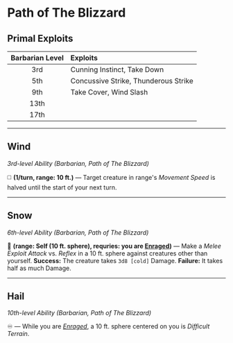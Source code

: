 # Path of The Blizzard

## Primal Exploits

| Barbarian Level | Exploits                             |
|:---------------:|:-------------------------------------|
|       3rd       | Cunning Instinct, Take Down          |
|       5th       | Concussive Strike, Thunderous Strike |
|       9th       | Take Cover, Wind Slash               |
|      13th       |                                      |
|      17th       |                                      |

---

## Wind
*3rd-level Ability (Barbarian, Path of The Blizzard)*

◻️ **(1/turn, range: 10 ft.)** — Target creature in range's *Movement Speed* is halved until the start of your next turn.

---

## Snow
*6th-level Ability (Barbarian, Path of The Blizzard)*

🔷 **(range: Self (10 ft. sphere), requries: you are [Enraged])** — Make a *Melee Exploit Attack* vs. *Reflex* in a 10 ft. sphere against creatures other than yourself. **Success:** The creature takes `3d8 [cold]` Damage. **Failure:** It takes half as much Damage.

---

## Hail
*10th-level Ability (Barbarian, Path of The Blizzard)*

♾️ — While you are *[Enraged]*, a 10 ft. sphere centered on you is *Difficult Terrain*.

[Enraged]: ../../../Rules/Conditions/Enraged.md
